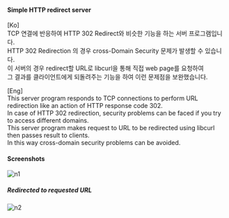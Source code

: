 #### Simple HTTP redirect server  
  
  [Ko]  
  TCP 연결에 반응하여 HTTP 302 Redirect와 비슷한 기능을 하는 서버 프로그램입니다.  
  HTTP 302 Redirection 의 경우 cross-Domain Security 문제가 발생할 수 있습니다.  
  이 서버의 경우 redirect할 URL로 libcurl을 통해 직접 web page를 요청하여   
  그 결과를 클라이언트에게 되돌려주는 기능을 하여 이런 문제점을 보완했습니다.   
    
  [Eng]  
  This server program responds to TCP connections to perform URL redirection like an action of HTTP response code 302.  
  In case of HTTP 302 redirection, security problems can be faced if you try to access different domains.  
  This server program makes request to URL to be redirected using libcurl then passes result to clients.  
  In this way cross-domain security problems can be avoided.  


  #### Screenshots  
  ![n1](https://user-images.githubusercontent.com/57353430/138787154-b3a6377e-8a5e-4c24-95df-7d7806a1e6f0.PNG)
  ##### Redirected to requested URL  
![n2](https://user-images.githubusercontent.com/57353430/138787191-d7ec851f-2492-43fa-814a-8e320650e522.PNG)
